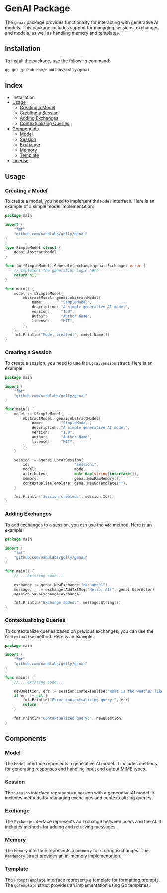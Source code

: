 # GenAI Package

The `genai` package provides functionality for interacting with generative AI models. This package includes support for managing sessions, exchanges, and models, as well as handling memory and templates.

## Installation

To install the package, use the following command:

```sh
go get github.com/nandlabs/golly/genai
```

## Index

- [Installation](#installation)
- [Usage](#usage)
  - [Creating a Model](#creating-a-model)
  - [Creating a Session](#creating-a-session)
  - [Adding Exchanges](#adding-exchanges)
  - [Contextualizing Queries](#contextualizing-queries)
- [Components](#components)
  - [Model](#model)
  - [Session](#session)
  - [Exchange](#exchange)
  - [Memory](#memory)
  - [Template](#template)
- [License](#license)

## Usage

### Creating a Model

To create a model, you need to implement the `Model` interface. Here is an example of a simple model implementation:

```go
package main

import (
    "fmt"
    "github.com/nandlabs/golly/genai"
)

type SimpleModel struct {
    genai.AbstractModel
}

func (m *SimpleModel) Generate(exchange genai.Exchange) error {
    // Implement the generation logic here
    return nil
}

func main() {
    model := &SimpleModel{
        AbstractModel: genai.AbstractModel{
            name:        "SimpleModel",
            description: "A simple generative AI model",
            version:     "1.0",
            author:      "Author Name",
            license:     "MIT",
        },
    }
    fmt.Println("Model created:", model.Name())
}
```

### Creating a Session

To create a session, you need to use the `LocalSession` struct. Here is an example:

```go
package main

import (
    "fmt"
    "github.com/nandlabs/golly/genai"
)

func main() {
    model := &SimpleModel{
        AbstractModel: genai.AbstractModel{
            name:        "SimpleModel",
            description: "A simple generative AI model",
            version:     "1.0",
            author:      "Author Name",
            license:     "MIT",
        },
    }

    session := &genai.LocalSession{
        id:                    "session1",
        model:                 model,
        attributes:            make(map[string]interface{}),
        memory:                genai.NewRamMemory(),
        contextualiseTemplate: genai.NewGoTemplate(""),
    }

    fmt.Println("Session created:", session.Id())
}
```

### Adding Exchanges

To add exchanges to a session, you can use the `Add` method. Here is an example:

```go
package main

import (
    "fmt"
    "github.com/nandlabs/golly/genai"
)

func main() {
    // ...existing code...

    exchange := genai.NewExchange("exchange1")
    message, _ := exchange.AddTxtMsg("Hello, AI!", genai.UserActor)
    session.SaveExchange(exchange)

    fmt.Println("Exchange added:", message.String())
}
```

### Contextualizing Queries

To contextualize queries based on previous exchanges, you can use the `Contextualise` method. Here is an example:

```go
package main

import (
    "fmt"
    "github.com/nandlabs/golly/genai"
)

func main() {
    // ...existing code...

    newQuestion, err := session.Contextualise("What is the weather like?", 5)
    if err != nil {
        fmt.Println("Error contextualizing query:", err)
        return
    }

    fmt.Println("Contextualized query:", newQuestion)
}
```

## Components

### Model

The `Model` interface represents a generative AI model. It includes methods for generating responses and handling input and output MIME types.

### Session

The `Session` interface represents a session with a generative AI model. It includes methods for managing exchanges and contextualizing queries.

### Exchange

The `Exchange` interface represents an exchange between users and the AI. It includes methods for adding and retrieving messages.

### Memory

The `Memory` interface represents a memory for storing exchanges. The `RamMemory` struct provides an in-memory implementation.

### Template

The `PromptTemplate` interface represents a template for formatting prompts. The `goTemplate` struct provides an implementation using Go templates.
